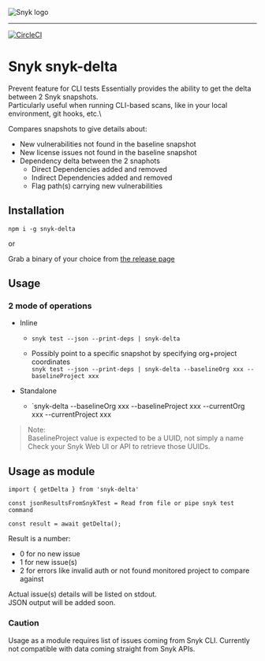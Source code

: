 ![Snyk logo](https://snyk.io/style/asset/logo/snyk-print.svg)

***

<!-- [![Known Vulnerabilities](https://snyk.io/test/github/snyk/snyk-delta/badge.svg)](https://snyk.io/test/github/snyk/snyk-delta) -->
[![CircleCI](https://circleci.com/gh/snyk-tech-services/snyk-delta.svg?style=svg&circle-token=bfb34e49aa301cfa4ef4272541360a475ff95ad4)](https://circleci.com/gh/snyk-tech-services/snyk-delta)

# Snyk snyk-delta
Prevent feature for CLI tests
Essentially provides the ability to get the delta between 2 Snyk snapshots.\
Particularly useful when running CLI-based scans, like in your local environment, git hooks, etc.\

Compares snapshots to give details about:
- New vulnerabilities not found in the baseline snapshot
- New license issues not found in the baseline snapshot
- Dependency delta between the 2 snaphots
    - Direct Dependencies added and removed
    - Indirect Dependencies added and removed
    - Flag path(s) carrying new vulnerabilities

## Installation
`npm i -g snyk-delta`

or

 Grab a binary of your choice from [the release page](https://github.com/snyk-tech-services/snyk-delta/releases)

## Usage
### 2 mode of operations
- Inline
    - `snyk test --json --print-deps | snyk-delta`

    - Possibly point to a specific snapshot by specifying org+project coordinates\
    `snyk test --json --print-deps | snyk-delta --baselineOrg xxx --baselineProject xxx`

- Standalone
    - `snyk-delta --baselineOrg xxx --baselineProject xxx --currentOrg xxx --currentProject xxx

> Note:\
> BaselineProject value is expected to be a UUID, not simply a name\
> Check your Snyk Web UI or API to retrieve those UUIDs.

## Usage as module

```
import { getDelta } from 'snyk-delta'

const jsonResultsFromSnykTest = Read from file or pipe snyk test command

const result = await getDelta();
```
Result is a number:
- 0 for no new issue
- 1 for new issue(s)
- 2 for errors like invalid auth or not found monitored project to compare against

Actual issue(s) details will be listed on stdout.\
JSON output will be added soon.

### Caution
Usage as a module requires list of issues coming from Snyk CLI.
Currently not compatible with data coming straight from Snyk APIs.